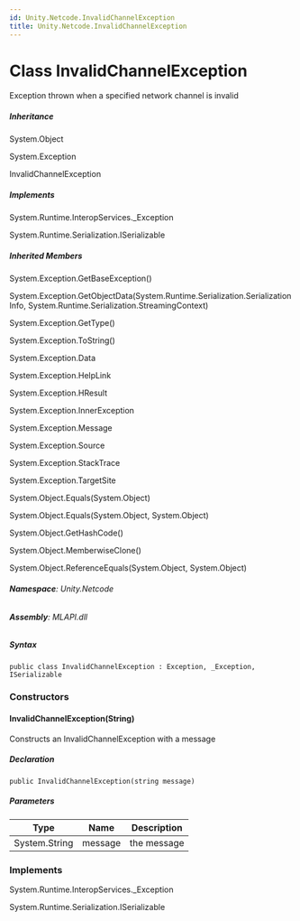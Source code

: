 ```yaml
---
id: Unity.Netcode.InvalidChannelException
title: Unity.Netcode.InvalidChannelException
---
```


# Class InvalidChannelException


Exception thrown when a specified network channel is invalid







##### Inheritance


System.Object




System.Exception




InvalidChannelException






##### Implements



System.Runtime.InteropServices.\_Exception





System.Runtime.Serialization.ISerializable






##### Inherited Members



System.Exception.GetBaseException()





System.Exception.GetObjectData(System.Runtime.Serialization.SerializationInfo,
System.Runtime.Serialization.StreamingContext)





System.Exception.GetType()





System.Exception.ToString()





System.Exception.Data





System.Exception.HelpLink





System.Exception.HResult





System.Exception.InnerException





System.Exception.Message





System.Exception.Source





System.Exception.StackTrace





System.Exception.TargetSite





System.Object.Equals(System.Object)





System.Object.Equals(System.Object, System.Object)





System.Object.GetHashCode()





System.Object.MemberwiseClone()





System.Object.ReferenceEquals(System.Object, System.Object)





###### **Namespace**: Unity.Netcode

###### **Assembly**: MLAPI.dll

##### Syntax


``` lang-csharp
public class InvalidChannelException : Exception, _Exception, ISerializable
```



### Constructors

#### InvalidChannelException(String)


Constructs an InvalidChannelException with a message






##### Declaration


``` lang-csharp
public InvalidChannelException(string message)
```



##### Parameters

| Type          | Name    | Description |
|---------------|---------|-------------|
| System.String | message | the message |

### Implements



System.Runtime.InteropServices.\_Exception





System.Runtime.Serialization.ISerializable





